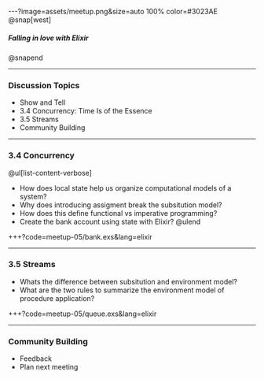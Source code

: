 ---?image=assets/meetup.png&size=auto 100% color=#3023AE
@snap[west]
##### Falling in love with Elixir
@snapend

---
### Discussion Topics
- Show and Tell
- 3.4 Concurrency: Time Is of the Essence
- 3.5 Streams
- Community Building


---
### 3.4 Concurrency
@ul[list-content-verbose]
- How does local state help us organize computational models of a system?
- Why does introducing assigment break the subsitution model?
- How does this define functional vs imperative programming?
- Create the bank account using state with Elixir?
@ulend

+++?code=meetup-05/bank.exs&lang=elixir

---
### 3.5 Streams
- Whats the difference between subsitution and environment model?
- What are the two rules to summarize the environment model of procedure
  application?



+++?code=meetup-05/queue.exs&lang=elixir

---
### Community Building
- Feedback
- Plan next meeting
